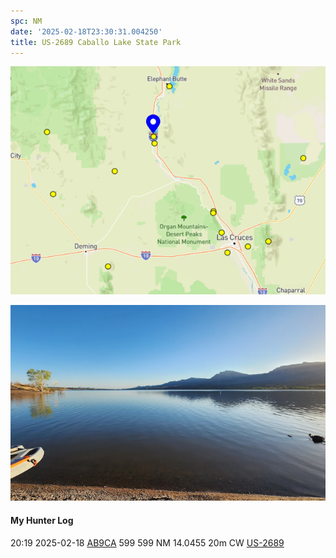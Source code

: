 ```yaml
---
spc: NM
date: '2025-02-18T23:30:31.004250'
title: US-2689 Caballo Lake State Park
---
```


![pasted_image.png](/static/pasted_image_0116.png)

![pasted_image001.png](/static/pasted_image001_0097.png)

#### My Hunter Log
20:19    2025-02-18    [AB9CA](https://qrz.com/db/AB9CA)    599    599    NM    14.0455    20m    CW    [US-2689](https://pota.app/#/park/US-2689)